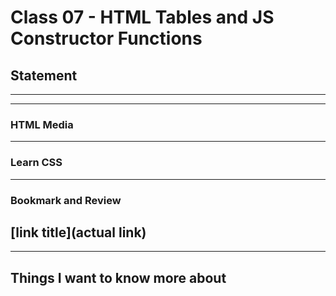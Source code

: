 # Class 07 - HTML Tables and JS Constructor Functions

## Statement


---
---

### HTML Media


---

### Learn CSS


---

### Bookmark and Review

[link title](actual link)
---
---

## Things I want to know more about

